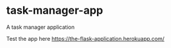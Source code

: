 # task-manager-app

A task manager application

Test the app here https://the-flask-application.herokuapp.com/

